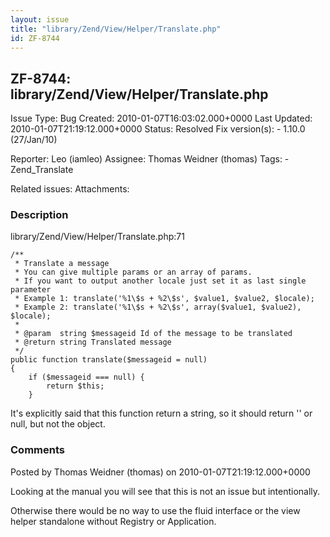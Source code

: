 ```yaml
---
layout: issue
title: "library/Zend/View/Helper/Translate.php"
id: ZF-8744
---
```


ZF-8744: library/Zend/View/Helper/Translate.php
-----------------------------------------------

 Issue Type: Bug Created: 2010-01-07T16:03:02.000+0000 Last Updated: 2010-01-07T21:19:12.000+0000 Status: Resolved Fix version(s): - 1.10.0 (27/Jan/10)
 
 Reporter:  Leo (iamleo)  Assignee:  Thomas Weidner (thomas)  Tags: - Zend\_Translate
 
 Related issues: 
 Attachments: 
### Description

library/Zend/View/Helper/Translate.php:71

 
    /**
     * Translate a message
     * You can give multiple params or an array of params.
     * If you want to output another locale just set it as last single parameter
     * Example 1: translate('%1\$s + %2\$s', $value1, $value2, $locale);
     * Example 2: translate('%1\$s + %2\$s', array($value1, $value2), $locale);
     *
     * @param  string $messageid Id of the message to be translated
     * @return string Translated message
     */
    public function translate($messageid = null)
    {
        if ($messageid === null) {
            return $this;
        }


It's explicitly said that this function return a string, so it should return '' or null, but not the object.

 

 

### Comments

Posted by Thomas Weidner (thomas) on 2010-01-07T21:19:12.000+0000

Looking at the manual you will see that this is not an issue but intentionally.

Otherwise there would be no way to use the fluid interface or the view helper standalone without Registry or Application.

 

 